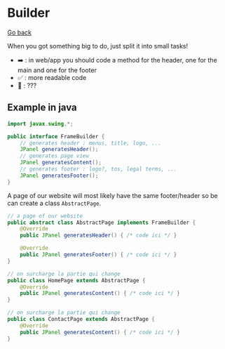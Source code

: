 # Builder

[Go back](..)

When you got something big to do, just split it
into small tasks!

* ➡️ : in web/app you should code a method for the header, one for the main and one for the footer
* ✅ : more readable code
* 🚫 : ???

## Example in java

```java
import javax.swing.*;

public interface FrameBuilder {
    // generates header : menus, title, logo, ...
    JPanel generatesHeader();
    // generates page view
    JPanel generatesContent();
    // generates footer : logo?, tos, legal terms, ...
    JPanel generatesFooter();
}
```

A page of our website will most likely have the same footer/header so
be can create a class ``AbstractPage``.

```java
// a page of our website
public abstract class AbstractPage implements FrameBuilder {
    @Override
    public JPanel generatesHeader() { /* code ici */ }

    @Override
    public JPanel generatesFooter() { /* code ici */ }
}

// on surcharge la partie qui change
public class HomePage extends AbstractPage {
    @Override
    public JPanel generatesContent() { /* code ici */ }
}

// on surcharge la partie qui change
public class ContactPage extends AbstractPage {
    @Override
    public JPanel generatesContent() { /* code ici */ }
}
```